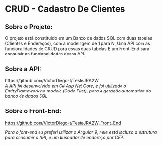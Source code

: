 # CRUD - Cadastro De Clientes 

<h2><span style="font-size:20px">Sobre o Projeto:</span></h2>

<p>O projeto est&aacute; constituido em um Banco de dados SQL com duas tabelas (Clientes e Endere&ccedil;os), com a modelagem de 1 para N,&nbsp;Uma&nbsp;API com as funcionalidades de CRUD para essas duas tabelas E um Front-End para consumir as funcionalidades dessa API.</p>

<h2><span style="font-size:20px">Sobre a API:</span></h2>
https://github.com/VictorDiego-t/TesteJRA2W


<address>A API foi desenvolvida em C# Asp Net Core, e foi utilizado o EntityFramework no modelo (Code First), para a gera&ccedil;&atilde;o automatica do banco de dados SQL</address>



<h2><span style="font-size:20px">Sobre o Front-End:</span></h2>

https://github.com/VictorDiego-t/TesteJRA2W_Front_End
<address>Para o font-end eu preferi utilizar o Angular 9, nele está incluso a estrutura para consumir a API, e um buscador de endere&ccedil;o por CEP.</address>


<h2 style="font-style:italic">&nbsp;</h2>
